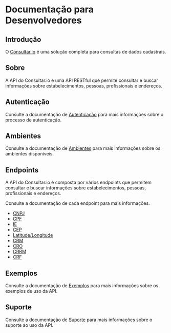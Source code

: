 # Documentação para Desenvolvedores

## Introdução

O [Consultar.io](https://consultar.io?utm_source=docs&utm_medium=referral&utm_campaign=link) é uma solução completa para consultas de dados cadastrais.

## Sobre

A API do Consultar.io é uma API RESTful que permite consultar e buscar informações
sobre estabelecimentos, pessoas, profissionais e endereços.

## Autenticação

Consulte a documentação de [Autenticação](./autenticacao.md) para mais
informações sobre o processo de autenticação.

## Ambientes

Consulte a documentação de [Ambientes](./ambientes.md) para mais informações sobre
os ambientes disponíveis.

## Endpoints

A API do Consultar.io é composta por vários endpoints que permitem consultar e
buscar informações sobre estabelecimentos, pessoas, profissionais e endereços.

Consulte a documentação de cada endpoint para mais informações.

- [CNPJ](./cnpj.md)
- [CPF](./cpf.md)
- [IE](./inscricao-estadual.md)
- [CEP](./cep.md)
- [Latitude/Longitude](./latitude-longitude.md)
- [CRM](./crm.md)
- [CRO](./cro.md)
- [CRBM](./crbm.md)
- [CRF](./crf.md)

## Exemplos

Consulte a documentação de [Exemplos](./exemplos/index.md) para mais informações
sobre os exemplos de uso da API.

## Suporte

Consulte a documentação de [Suporte](./suporte.md) para mais informações sobre
o suporte ao uso da API.
